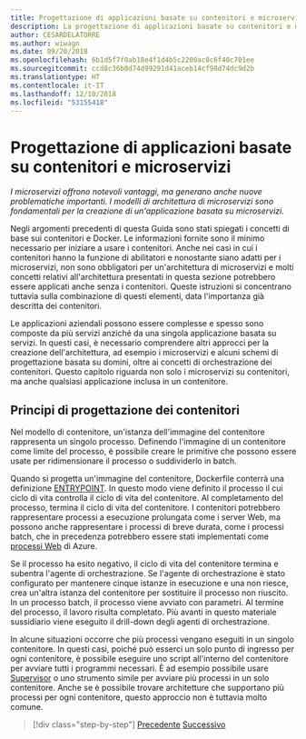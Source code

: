 ```yaml
---
title: Progettazione di applicazioni basate su contenitori e microservizi
description: La progettazione di applicazioni basate su contenitori e microservizi è un'opera tutt'altro che semplice e non è da prendere alla leggera. In questo capitolo vengono illustrati i concetti di base.
author: CESARDELATORRE
ms.author: wiwagn
ms.date: 09/20/2018
ms.openlocfilehash: 6b1d5f7f0ab18e4f1d4b5c2200ac0c6f40c701ee
ms.sourcegitcommit: ccd8c36b0d74d99291d41aceb14cf98d74dc9d2b
ms.translationtype: HT
ms.contentlocale: it-IT
ms.lasthandoff: 12/10/2018
ms.locfileid: "53155418"
---
```

# <a name="architecting-container-and-microservice-based-applications"></a>Progettazione di applicazioni basate su contenitori e microservizi

*I microservizi offrono notevoli vantaggi, ma generano anche nuove problematiche importanti. I modelli di architettura di microservizi sono fondamentali per la creazione di un'applicazione basata su microservizi.*

Negli argomenti precedenti di questa Guida sono stati spiegati i concetti di base sui contenitori e Docker. Le informazioni fornite sono il minimo necessario per iniziare a usare i contenitori. Anche nei casi in cui i contenitori hanno la funzione di abilitatori e nonostante siano adatti per i microservizi, non sono obbligatori per un'architettura di microservizi e molti concetti relativi all'architettura presentati in questa sezione potrebbero essere applicati anche senza i contenitori. Queste istruzioni si concentrano tuttavia sulla combinazione di questi elementi, data l'importanza già descritta dei contenitori.

Le applicazioni aziendali possono essere complesse e spesso sono composte da più servizi anziché da una singola applicazione basata su servizi. In questi casi, è necessario comprendere altri approcci per la creazione dell'architettura, ad esempio i microservizi e alcuni schemi di progettazione basata su domini, oltre ai concetti di orchestrazione dei contenitori. Questo capitolo riguarda non solo i microservizi su contenitori, ma anche qualsiasi applicazione inclusa in un contenitore.

## <a name="container-design-principles"></a>Principi di progettazione dei contenitori

Nel modello di contenitore, un'istanza dell'immagine del contenitore rappresenta un singolo processo. Definendo l'immagine di un contenitore come limite del processo, è possibile creare le primitive che possono essere usate per ridimensionare il processo o suddividerlo in batch.

Quando si progetta un'immagine del contenitore, Dockerfile conterrà una definizione [ENTRYPOINT](https://docs.docker.com/engine/reference/builder/#entrypoint). In questo modo viene definito il processo il cui ciclo di vita controlla il ciclo di vita del contenitore. Al completamento del processo, termina il ciclo di vita del contenitore. I contenitori potrebbero rappresentare processi a esecuzione prolungata come i server Web, ma possono anche rappresentare i processi di breve durata, come i processi batch, che in precedenza potrebbero essere stati implementati come [processi Web](https://github.com/Azure/azure-webjobs-sdk/wiki) di Azure.

Se il processo ha esito negativo, il ciclo di vita del contenitore termina e subentra l'agente di orchestrazione. Se l'agente di orchestrazione è stato configurato per mantenere cinque istanze in esecuzione e una non riesce, crea un'altra istanza del contenitore per sostituire il processo non riuscito. In un processo batch, il processo viene avviato con parametri. Al termine del processo, il lavoro risulta completato. Più avanti in questo materiale sussidiario viene eseguito il drill-down degli agenti di orchestrazione.

In alcune situazioni occorre che più processi vengano eseguiti in un singolo contenitore. In questi casi, poiché può esserci un solo punto di ingresso per ogni contenitore, è possibile eseguire uno script all'interno del contenitore per avviare tutti i programmi necessari. È ad esempio possibile usare [Supervisor](http://supervisord.org/) o uno strumento simile per avviare più processi in un solo contenitore. Anche se è possibile trovare architetture che supportano più processi per ogni contenitore, questo approccio non è tuttavia molto comune.

>[!div class="step-by-step"]
>[Precedente](../net-core-net-framework-containers/official-net-docker-images.md)
>[Successivo](containerize-monolithic-applications.md)
